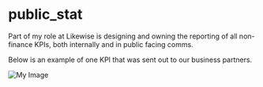 # public_stat

Part of my role at Likewise is designing and owning the reporting of all non-finance KPIs, both internally and in public facing comms. 

Below is an example of one KPI that was sent out to our business partners.

![My Image](likewise_partner_replay.png)
